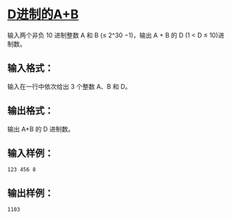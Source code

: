 # [D进制的A+B](https://pintia.cn/problem-sets/994805260223102976/problems/994805299301433344)

输入两个非负 10 进制整数 A 和 B (≤ 2^​30​​ −1)，输出 A + B 的 D (1 < D ≤ 10)进制数。

## 输入格式：

输入在一行中依次给出 3 个整数 A、B 和 D。

## 输出格式：

输出 A+B 的 D 进制数。

## 输入样例：

    123 456 8

## 输出样例：

    1103